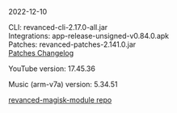 2022-12-10
  
CLI: revanced-cli-2.17.0-all.jar  
Integrations: app-release-unsigned-v0.84.0.apk  
Patches: revanced-patches-2.141.0.jar  
[Patches Changelog](https://github.com/revanced/revanced-patches/releases/tag/v2.141.0)  

YouTube version: 17.45.36  

Music (arm-v7a) version: 5.34.51  

[revanced-magisk-module repo](https://github.com/j-hc/revanced-magisk-module)
